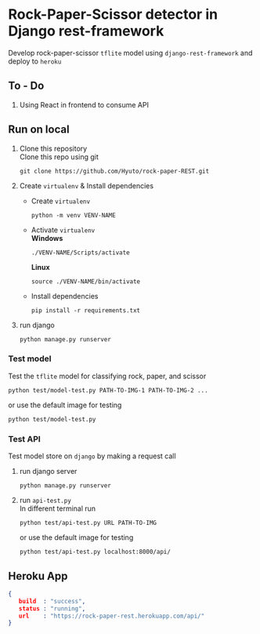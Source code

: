 # Rock-Paper-Scissor detector in Django rest-framework

Develop rock-paper-scissor `tflite` model using `django-rest-framework` and deploy to `heroku`

## To - Do

1. Using React in frontend to consume API

## Run on local

1. Clone this repository<br>
   Clone this repo using git
   ```
   git clone https://github.com/Hyuto/rock-paper-REST.git
   ```
2. Create `virtualenv` & Install dependencies<br>
   * Create `virtualenv`
     ```
     python -m venv VENV-NAME
     ```
   * Activate `virtualenv`<br>
     **Windows**

     ```
     ./VENV-NAME/Scripts/activate
     ```

     **Linux**

     ```
     source ./VENV-NAME/bin/activate
     ```
   * Install dependencies
     ```
     pip install -r requirements.txt
     ```
3. run django
   ```
   python manage.py runserver
   ```

### Test model

Test the `tflite` model for classifying rock, paper, and scissor

```
python test/model-test.py PATH-TO-IMG-1 PATH-TO-IMG-2 ...
```

or use the default image for testing

```
python test/model-test.py
```

### Test API

Test model store on `django` by making a request call

1. run django server<br>
   ```
   python manage.py runserver
   ```
2. run `api-test.py`<br>
   In different terminal run
   ```
   python test/api-test.py URL PATH-TO-IMG
   ```

   or use the default image for testing

   ```
   python test/api-test.py localhost:8000/api/
   ```

## Heroku App

```json
{
   build  : "success",
   status : "running",
   url    : "https://rock-paper-rest.herokuapp.com/api/"
}
```